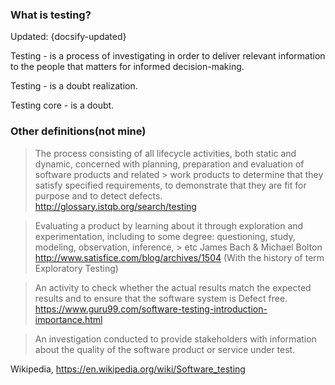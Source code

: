 ### What is testing?

Updated: {docsify-updated}

Testing - is a process of investigating in order to deliver relevant information to the people that matters for informed decision-making.

Testing - is a doubt realization.

Testing core - is a doubt. 

### Other definitions(not mine)

> The process consisting of all lifecycle activities, both static and dynamic, concerned with planning, preparation and evaluation of software products and related > work products to determine that they satisfy specified requirements, to demonstrate that they are fit for purpose and to detect defects.
http://glossary.istqb.org/search/testing

> Evaluating a product by learning about it through exploration and experimentation, including to some degree: questioning, study, modeling, observation, inference, > etc
James Bach & Michael Bolton http://www.satisfice.com/blog/archives/1504 (With the history of term Exploratory Testing)

> An activity to check whether the actual results match the expected results and to ensure that the software system is Defect free.
https://www.guru99.com/software-testing-introduction-importance.html

> An investigation conducted to provide stakeholders with information about the quality of the software product or service under test.

Wikipedia, https://en.wikipedia.org/wiki/Software_testing
